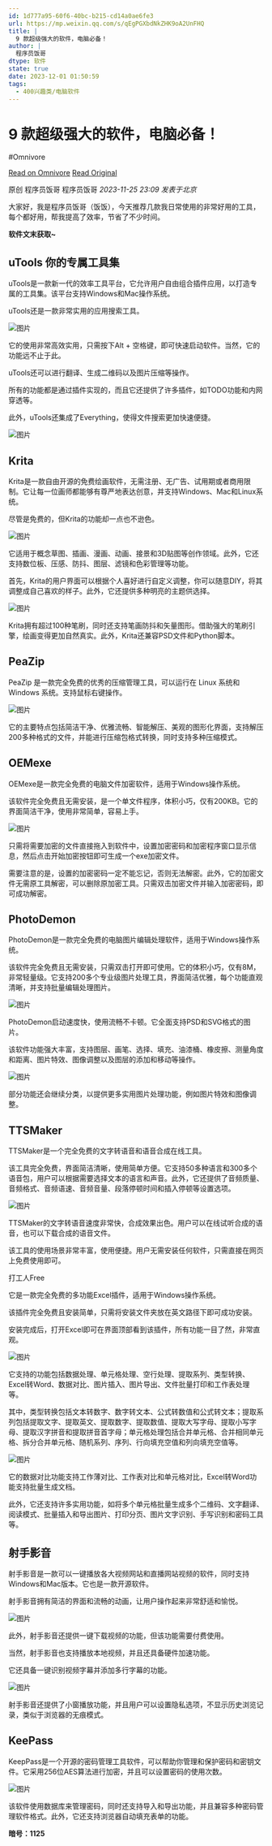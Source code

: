 ```yaml
---
id: 1d777a95-60f6-40bc-b215-cd14a0ae6fe3
url: https://mp.weixin.qq.com/s/qEgPGXbdNkZHK9oA2UnFHQ
title: |
  9 款超级强大的软件，电脑必备！
author: |
  程序员饭哥
dtype: 软件
state: true
date: 2023-12-01 01:50:59
tags:
  - 400兴趣类/电脑软件
---
```



# 9 款超级强大的软件，电脑必备！
#Omnivore

[Read on Omnivore](https://omnivore.app/me/https-mp-weixin-qq-com-s-q-eg-pg-xbd-nk-zhk-9-o-a-2-un-fhq-18c215ae0e8)
[Read Original](https://mp.weixin.qq.com/s/qEgPGXbdNkZHK9oA2UnFHQ)

原创  程序员饭哥  程序员饭哥 _2023-11-25 23:09_ _发表于北京_ 

大家好，我是程序员饭哥（饭饭），今天推荐几款我日常使用的非常好用的工具，每个都好用，帮我提高了效率，节省了不少时间。

**软件文末获取\~**

## uTools 你的专属工具集

uTools是一款新一代的效率工具平台，它允许用户自由组合插件应用，以打造专属的工具集。该平台支持Windows和Mac操作系统。

uTools还是一款非常实用的应用搜索工具。

![图片](https://proxy-prod.omnivore-image-cache.app/0x0,s78eFbqwm5YFp2hB4mNil7v-saGylXfybusQdO5Lg3Iw/https://mmbiz.qpic.cn/sz_mmbiz_png/OhepwYCSDiciacAhLssTUGHfz5fvPI5rSIbjuw2cj5R7JML9ibDGQYJsr2EmZWsw3icNIRHNuPsRSMMMzYRY4P4vKA/640?wx_fmt=png&from=appmsg)

它的使用非常高效实用，只需按下Alt + 空格键，即可快速启动软件。当然，它的功能远不止于此。

uTools还可以进行翻译、生成二维码以及图片压缩等操作。

所有的功能都是通过插件实现的，而且它还提供了许多插件，如TODO功能和内网穿透等。

此外，uTools还集成了Everything，使得文件搜索更加快速便捷。

![图片](https://proxy-prod.omnivore-image-cache.app/0x0,sTxXqESXJ40sG3camEoeQhfn6Uz4Jz1ZbuBDk4n7kGzI/https://mmbiz.qpic.cn/sz_mmbiz_png/OhepwYCSDiciacAhLssTUGHfz5fvPI5rSIkQwl4GNdHjU3B8gSfklGZrW5RVUrWic0SEY9D5UzRWvyxqudPltq93A/640?wx_fmt=png&from=appmsg)

## Krita

Krita是一款自由开源的免费绘画软件，无需注册、无广告、试用期或者商用限制。它让每一位画师都能够有尊严地表达创意，并支持Windows、Mac和Linux系统。

尽管是免费的，但Krita的功能却一点也不逊色。

![图片](https://proxy-prod.omnivore-image-cache.app/0x0,sZ_0fZpLqn4KjPx4CrWkj_4GDBo0iqh9_k7Ky1yJbqcM/https://mmbiz.qpic.cn/sz_mmbiz_png/OhepwYCSDiciacAhLssTUGHfz5fvPI5rSIoOVbyFwEpdOrmUibz719m4j0s3eJI0xeeHeup9VLOkYdUMibplelicCMg/640?wx_fmt=png&from=appmsg)

它适用于概念草图、插画、漫画、动画、接景和3D贴图等创作领域。此外，它还支持数位板、压感、防抖、图层、滤镜和色彩管理等功能。

首先，Krita的用户界面可以根据个人喜好进行自定义调整，你可以随意DIY，将其调整成自己喜欢的样子。此外，它还提供多种明亮的主题供选择。

![图片](https://proxy-prod.omnivore-image-cache.app/0x0,s6qfT_GEGiomSX2iHGVeSuVLX72V-AO4aELP_w5RQRUk/https://mmbiz.qpic.cn/sz_mmbiz_png/OhepwYCSDiciacAhLssTUGHfz5fvPI5rSI65PM9vZMuAvicArDhP3kXBtvAuIBNNibjkL5vOjEEfHnhgTO5Uj4mMHg/640?wx_fmt=png&from=appmsg)

Krita拥有超过100种笔刷，同时还支持笔画防抖和矢量图形。借助强大的笔刷引擎，绘画变得更加自然真实。此外，Krita还兼容PSD文件和Python脚本。

## PeaZip

PeaZip 是一款完全免费的优秀的压缩管理工具，可以运行在 Linux 系统和 Windows 系统。支持鼠标右键操作。

![图片](https://proxy-prod.omnivore-image-cache.app/0x0,s2968_GwEpk-8Ubz_0YzQu8w2Z3d0EMMvdwk5tEi65Lg/https://mmbiz.qpic.cn/sz_mmbiz_png/OhepwYCSDiciacAhLssTUGHfz5fvPI5rSIwzZeN7SglhfC56fc4T1tl0FEAnJsXsnTrApKr37BD9mb6eyBcLOpzg/640?wx_fmt=png&from=appmsg)

它的主要特点包括简洁干净、优雅流畅、智能解压、美观的图形化界面，支持解压200多种格式的文件，并能进行压缩包格式转换，同时支持多种压缩模式。

## OEMexe

OEMexe是一款完全免费的电脑文件加密软件，适用于Windows操作系统。

该软件完全免费且无需安装，是一个单文件程序，体积小巧，仅有200KB。它的界面简洁干净，使用非常简单，容易上手。

![图片](https://proxy-prod.omnivore-image-cache.app/0x0,sfSq2huR6tUH7l7iD7qam7AKe5nGitfzX0r0r1qhWVqQ/https://mmbiz.qpic.cn/sz_mmbiz_png/OhepwYCSDiciacAhLssTUGHfz5fvPI5rSIibSxcP5j0kEPV5Hu2gsMkkaGUrYEiakeAfyGVkibmJS2COtMQklnLt1YQ/640?wx_fmt=png&from=appmsg)

只需将需要加密的文件直接拖入到软件中，设置加密密码和加密程序窗口显示信息，然后点击开始加密按钮即可生成一个exe加密文件。

需要注意的是，设置的加密密码一定不能忘记，否则无法解密。此外，它的加密文件无需原工具解密，可以删除原加密工具。只需双击加密文件并输入加密密码，即可成功解密。

## PhotoDemon

PhotoDemon是一款完全免费的电脑图片编辑处理软件，适用于Windows操作系统。

该软件完全免费且无需安装，只需双击打开即可使用。它的体积小巧，仅有8M，非常轻量级。它支持200多个专业级图片处理工具，界面简洁优雅，每个功能直观清晰，并支持批量编辑处理图片。

![图片](https://proxy-prod.omnivore-image-cache.app/0x0,sWe-Xb4M-T4HOxt-JRXoBXZ8Br8idlc0CCt67jN2ZARk/https://mmbiz.qpic.cn/sz_mmbiz_png/OhepwYCSDiciacAhLssTUGHfz5fvPI5rSIskBfX5zrhZb8PlbW91MVJxCoexcK7CnUkI9U482L9ibibEzy1PxLWzag/640?wx_fmt=png&from=appmsg)

PhotoDemon启动速度快，使用流畅不卡顿。它全面支持PSD和SVG格式的图片。

该软件功能强大丰富，支持图层、画笔、选择、填充、油漆桶、橡皮擦、测量角度和距离、图片特效、图像调整以及图层的添加和移动等操作。

![图片](https://proxy-prod.omnivore-image-cache.app/0x0,sDcLoKsawPZfBVqi1mxKN__5ZhLXpsWQLF5Bbkuy4Uw0/https://mmbiz.qpic.cn/sz_mmbiz_png/OhepwYCSDiciacAhLssTUGHfz5fvPI5rSIy7dsN5Jb8ylS6zicZPGhskLHudS27ibwKjX8ebiaUYHOFLogaHYDCBX9A/640?wx_fmt=png&from=appmsg)

部分功能还会继续分类，以提供更多实用图片处理功能，例如图片特效和图像调整。

## TTSMaker
  
  
TTSMaker是一个完全免费的文字转语音和语音合成在线工具。

该工具完全免费，界面简洁清晰，使用简单方便。它支持50多种语言和300多个语音包，用户可以根据需要选择文本的语言和声音。此外，它还提供了音频质量、音频格式、音频语速、音频音量、段落停顿时间和插入停顿等设置选项。

![图片](https://proxy-prod.omnivore-image-cache.app/0x0,sxfsXEzfGHAd_RHxO6GYtrqtZUm-HzfEIHLWxUeTmZ1s/https://mmbiz.qpic.cn/sz_mmbiz_png/OhepwYCSDiciacAhLssTUGHfz5fvPI5rSIl6UbcgIYqWgDvTH2ibmysY2icCtU4AXhbDzzkZD4zBa9FE5UOhVXTMuQ/640?wx_fmt=png&from=appmsg)

TTSMaker的文字转语音速度非常快，合成效果出色。用户可以在线试听合成的语音，也可以下载合成的语音文件。

该工具的使用场景非常丰富，使用便捷。用户无需安装任何软件，只需直接在网页上免费使用即可。

  
打工人Free

它是一款完全免费的多功能Excel插件，适用于Windows操作系统。

该插件完全免费且安装简单，只需将安装文件夹放在英文路径下即可成功安装。

安装完成后，打开Excel即可在界面顶部看到该插件，所有功能一目了然，非常直观。

![图片](https://proxy-prod.omnivore-image-cache.app/0x0,sbYcS13kdZeW_MX3NHkcKGNrkkHBKSoiAaDMc0ZPTGxM/https://mmbiz.qpic.cn/sz_mmbiz_png/OhepwYCSDiciacAhLssTUGHfz5fvPI5rSISKsEibJEG3sMmKSrCicVibObjyIfOg0WvevibwCs3U59QJ31veicw8KPwPA/640?wx_fmt=png&from=appmsg)

它支持的功能包括数据处理、单元格处理、空行处理、提取系列、类型转换、Excel转Word、数据对比、图片插入、图片导出、文件批量打印和工作表处理等。

其中，类型转换包括文本转数字、数字转文本、公式转数值和公式转文本；提取系列包括提取文字、提取英文、提取数字、提取数值、提取大写字母、提取小写字母、提取汉字拼音和提取拼音首字母；单元格处理包括合并单元格、合并相同单元格、拆分合并单元格、随机系列、序列、行向填充空值和列向填充空值等。

![图片](https://proxy-prod.omnivore-image-cache.app/0x0,skl4P_PqNRqlTulk2eHNmm6CB2g3hafbNCBKm2znZUjM/https://mmbiz.qpic.cn/sz_mmbiz_png/OhepwYCSDiciacAhLssTUGHfz5fvPI5rSILmqiaeq6sXb646Teb5V6na3urIvEAtC31yIppyAscfiaDabJysMLcVCA/640?wx_fmt=png&from=appmsg)

它的数据对比功能支持工作薄对比、工作表对比和单元格对比，Excel转Word功能支持批量生成文档。

此外，它还支持许多实用功能，如将多个单元格批量生成多个二维码、文字翻译、阅读模式、批量插入和导出图片、打印分页、图片文字识别、手写识别和密码工具等。

## 射手影音

射手影音是一款可以一键播放各大视频网站和直播网站视频的软件，同时支持Windows和Mac版本。它也是一款开源软件。

射手影音拥有简洁的界面和流畅的动画，让用户操作起来非常舒适和愉悦。

![图片](https://proxy-prod.omnivore-image-cache.app/0x0,suuQGvLd-0cj0z5c1pSHFpGyE7N_vkhTsIIvPxDjw3xs/https://mmbiz.qpic.cn/sz_mmbiz_png/OhepwYCSDiciacAhLssTUGHfz5fvPI5rSIyphmvM8sLhvDeIOvDI0VIawbrLrkqSV0L33ay3DVEN9PvUk2iawgX5Q/640?wx_fmt=png&from=appmsg)

此外，射手影音还提供一键下载视频的功能，但该功能需要付费使用。

当然，射手影音也支持播放本地视频，并且还具备硬件加速功能。

它还具备一键识别视频字幕并添加多行字幕的功能。

![图片](https://proxy-prod.omnivore-image-cache.app/0x0,scdvATPJ6ysMrBt27RSle8rbVvz2iB2okp0y1GcJgLzY/https://mmbiz.qpic.cn/sz_mmbiz_png/OhepwYCSDiciacAhLssTUGHfz5fvPI5rSIgJKiaLQlx90ayDObD0RNPgI4PM2O4fVcbNsnQme0mmopI26N9WJpiceQ/640?wx_fmt=png&from=appmsg)

射手影音还提供了小窗播放功能，并且用户可以设置隐私选项，不显示历史浏览记录，类似于浏览器的无痕模式。

## KeePass

KeepPass是一个开源的密码管理工具软件，可以帮助你管理和保护密码和密钥文件。它采用256位AES算法进行加密，并且可以设置密码的使用次数。

![图片](https://proxy-prod.omnivore-image-cache.app/0x0,sQ-4X8Xa660sAwjNR-JoqjlHSbhJWFgfnBhl_EDikUBM/https://mmbiz.qpic.cn/sz_mmbiz_png/OhepwYCSDiciacAhLssTUGHfz5fvPI5rSIOcsLicgbQAGAbXXibeVcjIvYryHG6s1WPmFcOISjN3mhiaPRsVh8818XQ/640?wx_fmt=png&from=appmsg)

该软件使用数据库来管理密码，同时还支持导入和导出功能，并且兼容多种密码管理软件格式。此外，它还支持浏览器自动填充表单的功能。

**暗号：1125**  



